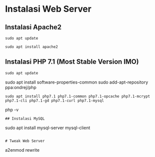 # Instalasi Web Server

## Instalasi Apache2
```
sudo apt update
```
```
sudo apt install apache2
```
## Instalasi PHP 7.1 (Most Stable Version IMO)
```
sudo apt update
```
sudo apt install software-properties-common
sudo add-apt-repository ppa:ondrej/php
```
sudo apt install php7.1 php7.1-common php7.1-opcache php7.1-mcrypt php7.1-cli php7.1-gd php7.1-curl php7.1-mysql
```
php -v
```
## Instalasi MySQL
```
sudo apt install mysql-server mysql-client
```

# Tweak Web Server
```
a2enmod rewrite
```
